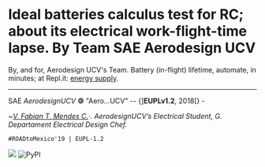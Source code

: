 # Ideal batteries calculus test for RC; about its electrical work-flight-time lapse. By Team SAE Aerodesign UCV

By, and for, Aerodesign UCV's Team. Battery (in-flight) lifetime, automate, in minutes; at Repl.it: [energy supply](https://repl.it/@Bantman/Battery-calculus-work-lifetime-in-RC-creations).

_______________________________________________________________________________________________________





   SAE _AerodesignUCV_ <b>&#127279;</b> "Aero…UCV" -- {]<b>EUPLv1.2</b>, 2018[} -


 ~*[V. Fabian T. Mendes C.](https://github.com/fabianmendes/isa-calculator)·.*
_AerodesignUCV’s Electrical Student,
G. Departament Electrical Design Chef._

    #ROADtoMexico'19 | EUPL-1.2

![](https://img.shields.io/badge/JetBrains-Pycharm-brightgreen.svg?style=flat-square)
 ![PyPI](https://img.shields.io/pypi/pyversions/Django.svg) 
